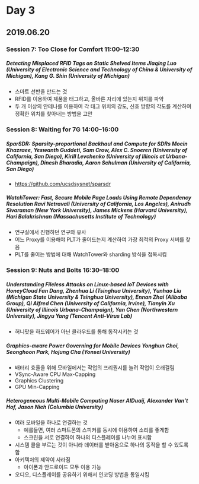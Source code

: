 # Day 3
## 2019.06.20

### Session 7: Too Close for Comfort 11:00–12:30
##### Detecting Misplaced RFID Tags on Static Shelved Items Jiaqing Luo (University of Electronic Science and Technology of China & University of Michigan), Kang G. Shin (University of Michigan)
- 스마트 선반을 만드는 것
- RFID를 이용하여 제품을 태그하고, 올바른 자리에 있는지 위치를 파악
- 두 개 이상의 안테나를 이용하여 각 태그 위치의 강도, 신호 방향의 각도를 계산하여 정확한 위치를 찾아내는 방법을 고안

### Session 8: Waiting for 7G 14:00–16:00
##### SparSDR: Sparsity-proportional Backhaul and Compute for SDRs Moein Khazraee, Yeswanth Guddeti, Sam Crow, Alex C. Snoeren (University of California, San Diego), Kirill Levchenko (University of Illinois at Urbana-Champaign), Dinesh Bharadia, Aaron Schulman (University of California, San Diego)
- https://github.com/ucsdsysnet/sparsdr

##### WatchTower: Fast, Secure Mobile Page Loads Using Remote Dependency Resolution Ravi Netravali (University of California, Los Angeles), Anirudh Sivaraman (New York University), James Mickens (Harvard University), Hari Balakrishnan (Massachusetts Institute of Technology)
- 연구실에서 진행하던 연구와 유사
- 어느 Proxy를 이용해야 PLT가 줄어드는지 계산하여 가장 최적의 Proxy 서버를 찾음
- PLT를 줄이는 방법에 대해 WatchTower와 sharding 방식을 접목시킴

### Session 9: Nuts and Bolts 16:30–18:00
##### Understanding Fileless Attacks on Linux-based IoT Devices with HoneyCloud Fan Dang, Zhenhua Li (Tsinghua University), Yunhao Liu (Michigan State University & Tsinghua University), Ennan Zhai (Alibaba Group), Qi Alfred Chen (University of California, Irvine), Tianyin Xu (University of Illinois Urbana-Champaign), Yan Chen (Northwestern University), Jingyu Yang (Tencent Anti-Virus Lab)
- 허니팟을 하드웨어가 아닌 클라우드를 통해 동작시키는 것

##### Graphics-aware Power Governing for Mobile Devices Yonghun Choi, Seonghoon Park, Hojung Cha (Yonsei University)
- 배터리 효율을 위해 모바일에서는 작업의 프리퀀시를 늘려 작업이 오래걸림
- VSync-Aware CPU Max-Capping
- Graphics Clustering
- GPU Min-Capping

##### Heterogeneous Multi-Mobile Computing Naser AlDuaij, Alexander Van’t Hof, Jason Nieh (Columbia University)
- 여러 모바일을 하나로 연결하는 것
    - 예를들면, 여러 스마트폰의 스피커를 동시에 이용하여 소리를 좋게함
    - 스크린을 서로 연결하여 하나의 디스플레이를 나누어 표시함
- 시스템 콜을 부르는 것이 아니라 데이터를 받아옴으로 하나의 동작을 할 수 있도록 함
- 아키텍처의 제약이 사라짐
    - 아이폰과 안드로이드 모두 이용 가능
- 오디오, 디스플레이를 공유하기 위해서 인코딩 방법을 통일시킴
